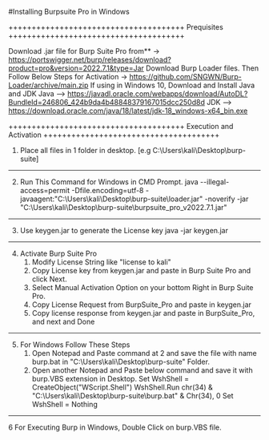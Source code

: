 #Installing Burpsuite Pro in Windows

++++++++++++++++++++++++++++++++++++++
Prequisites
++++++++++++++++++++++++++++++++++++++

Download .jar file for Burp Suite Pro from**
-> https://portswigger.net/burp/releases/download?product=pro&version=2022.7.1&type=Jar
Download Burp Loader files. Then Follow Below Steps for Activation
-> https://github.com/SNGWN/Burp-Loader/archive/main.zip
If using in Windows 10, Download and Install Java and JDK
Java --> https://javadl.oracle.com/webapps/download/AutoDL?BundleId=246806_424b9da4b48848379167015dcc250d8d
JDK --> https://download.oracle.com/java/18/latest/jdk-18_windows-x64_bin.exe

++++++++++++++++++++++++++++++++++++++
Execution and Activation
++++++++++++++++++++++++++++++++++++++
	
1. Place all files in 1 folder in desktop. [e.g C:\Users\kali\Desktop\burp-suite\]
----------------------------------------------
2. Run This Command for Windows in CMD Prompt.
   java --illegal-access=permit -Dfile.encoding=utf-8 -javaagent:"C:\Users\kali\Desktop\burp-suite\loader.jar" -noverify -jar "C:\Users\kali\Desktop\burp-suite\burpsuite_pro_v2022.7.1.jar"
---------------------------------------------
3. Use keygen.jar to generate the License key
   java -jar keygen.jar
----------------------------------------------
4. Activate Burp Suite Pro
	1. Modify License String like "license to kali"
	2. Copy License key from keygen.jar and paste in Burp Suite Pro and click Next.
	3. Select Manual Activation Option on your bottom Right in Burp Suite Pro.
	4. Copy License Request from BurpSuite_Pro and paste in keygen.jar
	5. Copy license response from keygen.jar and paste in BurpSuite_Pro, and next and Done
----------------------------------------------
5. For Windows Follow These Steps
	1. Open Notepad and Paste command at 2 and save the file with name burp.bat in "C:\Users\kali\Desktop\burp-suite\" Folder.
	2. Open another Notepad and Paste below command and save it with burp.VBS extension in Desktop.
		Set WshShell = CreateObject("WScript.Shell")
		WshShell.Run chr(34) & "C:\Users\kali\Desktop\burp-suite\burp.bat" & Chr(34), 0
		Set WshShell = Nothing
----------------------------------------------
6 For Executing Burp in Windows, Double Click on burp.VBS file.
